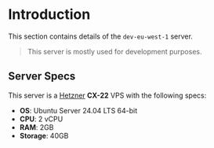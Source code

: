 # Introduction

This section contains details of the `dev-eu-west-1` server.

> This server is mostly used for development purposes.

## Server Specs

This server is a [Hetzner](https://www.hetzner.com/) **CX-22** VPS with the following specs:

* **OS**: Ubuntu Server 24.04 LTS 64-bit
* **CPU**: 2 vCPU
* **RAM**: 2GB
* **Storage**: 40GB
